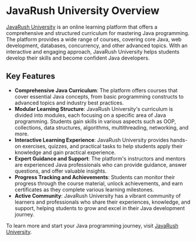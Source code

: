 # JavaRush University Overview

[JavaRush University](https://javarush.com/ua/university/?utm_source=site&utm_medium=link_menu&utm_campaign=university) is an online learning platform that offers a comprehensive and structured curriculum for mastering Java programming. The platform provides a wide range of courses, covering core Java, web development, databases, concurrency, and other advanced topics. With an interactive and engaging approach, JavaRush University helps students develop their skills and become confident Java developers.

## Key Features

- **Comprehensive Java Curriculum**: The platform offers courses that cover essential Java concepts, from basic programming constructs to advanced topics and industry best practices.
- **Modular Learning Structure**: JavaRush University's curriculum is divided into modules, each focusing on a specific area of Java programming. Students gain skills in various aspects such as OOP, collections, data structures, algorithms, multithreading, networking, and more.
- **Interactive Learning Experience**: JavaRush University provides hands-on exercises, quizzes, and practical tasks to help students apply their knowledge and gain practical experience.
- **Expert Guidance and Support**: The platform's instructors and mentors are experienced Java professionals who can provide guidance, answer questions, and offer valuable insights.
- **Progress Tracking and Achievements**: Students can monitor their progress through the course material, unlock achievements, and earn certificates as they complete various learning milestones.
- **Active Community**: JavaRush University has a vibrant community of learners and professionals who share their experiences, knowledge, and support, helping students to grow and excel in their Java development journey.

To learn more and start your Java programming journey, visit [JavaRush University](https://javarush.com/ua/university/?utm_source=site&utm_medium=link_menu&utm_campaign=university).
